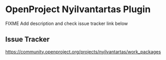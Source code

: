 # OpenProject Nyilvantartas Plugin

FIXME Add description and check issue tracker link below

## Issue Tracker

https://community.openproject.org/projects/nyilvantartas/work_packages
